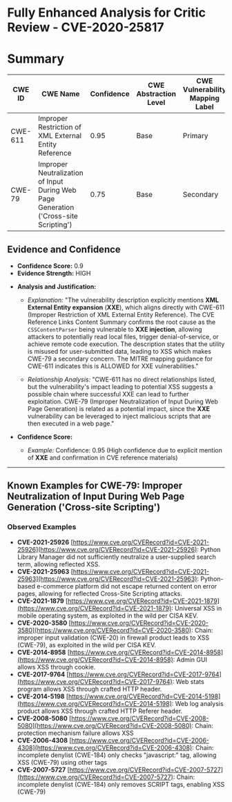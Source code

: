 # Fully Enhanced Analysis for Critic Review - CVE-2020-25817

# Summary
| CWE ID | CWE Name | Confidence | CWE Abstraction Level | CWE Vulnerability Mapping Label | CWE-Vulnerability Mapping Notes |
|---|---|---|---|---|---|
| CWE-611 | Improper Restriction of XML External Entity Reference | 0.95 | Base | Primary | Allowed |
| CWE-79 | Improper Neutralization of Input During Web Page Generation ('Cross-site Scripting') | 0.75 | Base | Secondary | Allowed |

## Evidence and Confidence

*   **Confidence Score:** 0.9
*   **Evidence Strength:** HIGH

- **Analysis and Justification:**  
  - *Explanation:* "The vulnerability description explicitly mentions **XML External Entity expansion** (**XXE**), which aligns directly with CWE-611 (Improper Restriction of XML External Entity Reference). The CVE Reference Links Content Summary confirms the root cause as the `CSSContentParser` being vulnerable to **XXE injection**, allowing attackers to potentially read local files, trigger denial-of-service, or achieve remote code execution. The description states that the utility is misused for user-submitted data, leading to XSS which makes CWE-79 a secondary concern. The MITRE mapping guidance for CWE-611 indicates this is ALLOWED for XXE vulnerabilities."
  
  - *Relationship Analysis:* "CWE-611 has no direct relationships listed, but the vulnerability's impact leading to potential XSS suggests a possible chain where successful XXE can lead to further exploitation. CWE-79 (Improper Neutralization of Input During Web Page Generation) is related as a potential impact, since the **XXE** vulnerability can be leveraged to inject malicious scripts that are then executed in a web page."

- **Confidence Score:**  
  - *Example:* Confidence: 0.95 (High confidence due to explicit mention of **XXE** and confirmation in CVE reference materials)

---



## Known Examples for CWE-79: Improper Neutralization of Input During Web Page Generation ('Cross-site Scripting')
### Observed Examples
- **CVE-2021-25926** [https://www.cve.org/CVERecord?id=CVE-2021-25926](https://www.cve.org/CVERecord?id=CVE-2021-25926): Python Library Manager did not sufficiently neutralize a user-supplied search term, allowing reflected XSS.
- **CVE-2021-25963** [https://www.cve.org/CVERecord?id=CVE-2021-25963](https://www.cve.org/CVERecord?id=CVE-2021-25963): Python-based e-commerce platform did not escape returned content on error pages, allowing for reflected Cross-Site Scripting attacks.
- **CVE-2021-1879** [https://www.cve.org/CVERecord?id=CVE-2021-1879](https://www.cve.org/CVERecord?id=CVE-2021-1879): Universal XSS in mobile operating system, as exploited in the wild per CISA KEV.
- **CVE-2020-3580** [https://www.cve.org/CVERecord?id=CVE-2020-3580](https://www.cve.org/CVERecord?id=CVE-2020-3580): Chain: improper input validation (CWE-20) in firewall product leads to XSS (CWE-79), as exploited in the wild per CISA KEV.
- **CVE-2014-8958** [https://www.cve.org/CVERecord?id=CVE-2014-8958](https://www.cve.org/CVERecord?id=CVE-2014-8958): Admin GUI allows XSS through cookie.
- **CVE-2017-9764** [https://www.cve.org/CVERecord?id=CVE-2017-9764](https://www.cve.org/CVERecord?id=CVE-2017-9764): Web stats program allows XSS through crafted HTTP header.
- **CVE-2014-5198** [https://www.cve.org/CVERecord?id=CVE-2014-5198](https://www.cve.org/CVERecord?id=CVE-2014-5198): Web log analysis product allows XSS through crafted HTTP Referer header.
- **CVE-2008-5080** [https://www.cve.org/CVERecord?id=CVE-2008-5080](https://www.cve.org/CVERecord?id=CVE-2008-5080): Chain: protection mechanism failure allows XSS
- **CVE-2006-4308** [https://www.cve.org/CVERecord?id=CVE-2006-4308](https://www.cve.org/CVERecord?id=CVE-2006-4308): Chain: incomplete denylist (CWE-184) only checks "javascript:" tag, allowing XSS (CWE-79) using other tags
- **CVE-2007-5727** [https://www.cve.org/CVERecord?id=CVE-2007-5727](https://www.cve.org/CVERecord?id=CVE-2007-5727): Chain: incomplete denylist (CWE-184) only removes SCRIPT tags, enabling XSS (CWE-79)
